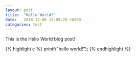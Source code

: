 ```yaml
---
layout: post
title:  "Hello World!"
date:   2018-12-06 15:09:20 +0200
categories: test
---
```

This is the Hello World blog post!

{% highlight c %}
  printf("hello world!");
{% endhighlight %}
